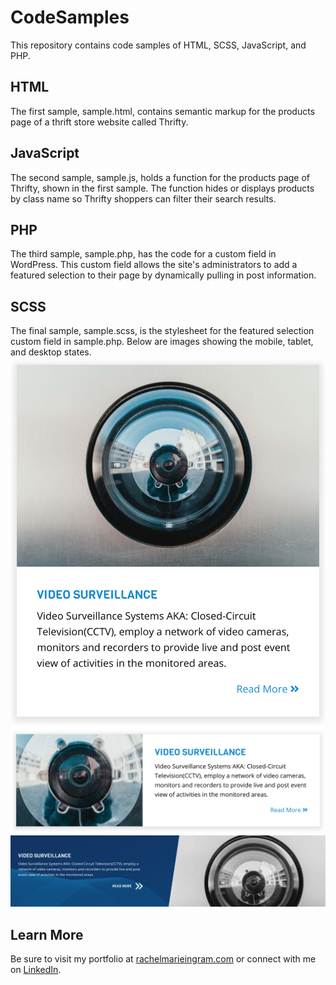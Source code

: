 # CodeSamples
This repository contains code samples of HTML, SCSS, JavaScript, and PHP.

<h2>HTML</h2>
The first sample, sample.html, contains semantic markup for the products page of a thrift store website called Thrifty.

<h2>JavaScript</h2>
The second sample, sample.js, holds a function for the products page of Thrifty, shown in the first sample. The function hides or displays products by class name so Thrifty shoppers can filter their search results.<br/>

<h2>PHP</h2>
The third sample, sample.php, has the code for a custom field in WordPress. This custom field allows the site's administrators to add a featured selection to their page by dynamically pulling in post information. 

<h2>SCSS</h2>
The final sample, sample.scss, is the stylesheet for the featured selection custom field in sample.php. Below are images showing the mobile, tablet, and desktop states. <br/>
<img alt="mobile" src="https://github.com/rachelingram/CodeSamples/blob/master/images/mobile.png" />
<img alt="tablet" src="https://github.com/rachelingram/CodeSamples/blob/master/images/tablet.png" /><br/>
<img alt="desktop" src="https://github.com/rachelingram/CodeSamples/blob/master/images/desktop.png" /><br/>

<h2>Learn More</h2>
Be sure to visit my portfolio at <a href="https://rachelmarieingram.com/">rachelmarieingram.com</a> or connect with me on <a href="https://www.linkedin.com/in/rachel-ingram-6a12b91ba/">LinkedIn</a>.
